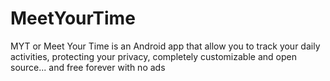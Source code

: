 # MeetYourTime
MYT or Meet Your Time is an Android app that allow you to track your daily activities, protecting your privacy, completely customizable and open source... and free forever with no ads
